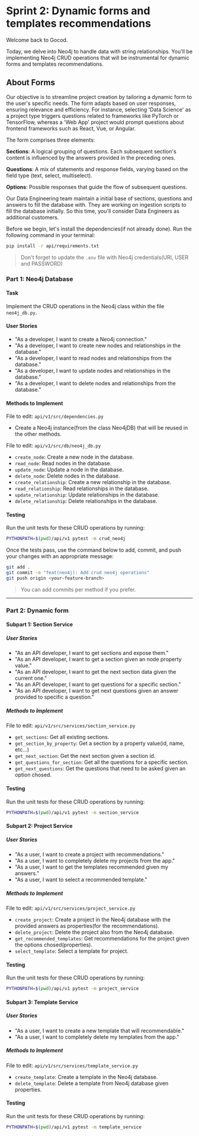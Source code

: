 

# Sprint 2: Dynamic forms and templates recommendations

Welcome back to Gocod.

Today, we delve into Neo4j to handle data with string relationships. You'll be implementing Neo4j CRUD operations that will be instrumental for dynamic forms and templates recommendations.

## About Forms

Our objective is to streamline project creation by tailoring a dynamic form to the user's specific needs. The form adapts based on user responses, ensuring relevance and efficiency. For instance, selecting 'Data Science' as a project type triggers questions related to frameworks like PyTorch or TensorFlow, whereas a 'Web App' project would prompt questions about frontend frameworks such as React, Vue, or Angular.

The form comprises three elements:

**Sections**: 
A logical grouping of questions. Each subsequent section's content is influenced by the answers provided in the preceding ones.

**Questions**: A mix of statements and response fields, varying based on the field type (text, select, multiselect).

**Options**: Possible responses that guide the flow of subsequent questions.


Our Data Engineering team maintain a initial base of sections, questions and answers to fill the database with. They are working on ingestion scripts to fill the database initially. So this time, you'll consider Data Engineers as additional customers.

Before we begin, let's install the dependencies(if not already done). Run the following command in your terminal:

```bash
pip install -r api/requirements.txt
```
> Don't forget to update the `.env` file with Neo4j credentials(URI, USER and PASSWORD)

### Part 1: Neo4j Database
#### Task
Implement the CRUD operations in the Neo4j class within the file `neo4j_db.py`.

#### User Stories
- "As a developer, I want to create a Neo4j connection."
- "As a developer, I want to create new nodes and relationships in the database."
- "As a developer, I want to read nodes and relationships from the database."
- "As a developer, I want to update nodes and relationships in the database."
- "As a developer, I want to delete nodes and relationships from the database."

#### Methods to Implement
File to edit: `api/v1/src/dependencies.py`
- Create a Neo4j instance(from the class Neo4jDB) that will be reused in the other methods.

File to edit:  `api/v1/src/db/neo4j_db.py`

- `create_node`: Create a new node in the database.
- `read_node`: Read nodes in the database.
- `update_node`: Update a node in the database.
- `delete_node`: Delete nodes in the database.
- `create_relationship`: Create a new relationship in the database.
- `read_relationship`: Read relationships in the database.
- `update_relationship`: Update relationships in the database.
- `delete_relationship`: Delete relationships in the database.

#### Testing
Run the unit tests for these CRUD operations by running:

```bash
PYTHONPATH=$(pwd)/api/v1 pytest -m crud_neo4j
```

Once the tests pass, use the command below to add, commit, and push your changes with an appropriate message:

```bash
git add .
git commit -m "feat(neo4j): Add crud neo4j operations"
git push origin <your-feature-branch>
```
> You can add commits per method if you prefer.

---

### Part 2: Dynamic form

#### Subpart 1: Section Service
##### User Stories
- "As an API developer, I want to get sections and expose them."
- "As an API developer, I want to get a section given an node property value."
- "As an API developer, I want to get the next section data given the current one."
- "As an API developer, I want to get questions for a specific section."
- "As an API developer, I want to get next questions given an answer provided to specific a question."

##### Methods to Implement
File to edit: `api/v1/src/services/section_service.py`
- `get_sections`: Get all existing sections.
- `get_section_by_property`: Get a section by a property value(id, name, etc...)
- `get_next_section`: Get the next section given a section id.
- `get_questions_for_section`: Get all the questions for a specific section.
- `get_next_questions`: Get the questions that need to be asked given an option chosed.

#### Testing
Run the unit tests for these CRUD operations by running:

```bash
PYTHONPATH=$(pwd)/api/v1 pytest -m section_service
```

#### Subpart 2: Project Service
##### User Stories
- "As a user, I want to create a project with recommendations."
- "As a user, I want to completely delete my projects from the app."
- "As a user, I want to get the templates recommended given my answers."
- "As a user, I want to select a recommended template."

##### Methods to Implement
File to edit: `api/v1/src/services/project_service.py`
- `create_project`: Create a project in the Neo4j database with the provided answers as properties(for the recommendations).
- `delete_project`: Delete the project also from the Neo4j database.
- `get_recommended_templates`: Get recommendations for the project given the options chosed(properties).
- `select_template`: Select a template for project.

#### Testing
Run the unit tests for these CRUD operations by running:

```bash
PYTHONPATH=$(pwd)/api/v1 pytest -m project_service
```


#### Subpart 3: Template Service
##### User Stories
- "As a user, I want to create a new template that will recommendable."
- "As a user, I want to completely delete my templates from the app."

##### Methods to Implement
File to edit: `api/v1/src/services/template_service.py`
- `create_template`: Create a template in the Neo4j database.
- `delete_template`: Delete a template from Neo4j database given properties.

#### Testing
Run the unit tests for these CRUD operations by running:

```bash
PYTHONPATH=$(pwd)/api/v1 pytest -m template_service
```


